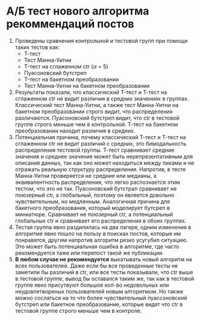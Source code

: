 # А/Б тест нового алгоритма рекоммендаций постов
1. Проведены сравнения контрольной и тестовой групп при помощи таких тестов как:
   - Т-тест
   - Тест Манна-Уитни
   - T-тест на сглаженном ctr ($\alpha$ = 5)
   - Пуасоновский бутстреп
   - T-тест на бакетном преобразовании 
   - Тест Манна-Уитни на бакетном преобразовании
2. Результаты показали, что классический Т-тест и Т-тест на сглаженном ctr не видит различия в средних значениях в группах. Классический тест Манна-Уитни, а также тест Манна-Уитни на бакетном преобразовании строго видит, что распределения различаются. Пуасоновский бутстреп видит, что ctr в тестовой группе строго меньше чем в контрольной. Т-тест на бакетном преобразовании находит различия в средних.
3. Потенциальная причина, почему классический Т-тест и Т-тест на сглаженном ctr не видит различий с средних, это бимодальность распределения тестовой группы. Т-тест сравнивает средние значения и среднее значение может быть нерепрезентативным для описания данных, так как оно может находиться между пиками и не отражать реальную структуру распределения. Напротив, в тесте Манна-Уитни проверяется не средние или медианы, а эквивалентность распределения, что легко распознается этим тестом, что это не так. Пуасоновский бутстрап сравнивает не поюзерный ctr, а глобальный, поэтому он является довольно чувствительным, но медленным. Аналогичная причина для бакетного преобразования, который моделирует бутсреп в миниатюре. Сравнивает не поюзерный ctr, а потенциальный глобальных ctr и сравнивает его распределения в обоих группах.
4. Тестая группа явно раздилилась на два лагеря, одним изменения в алгоритме явно пошло на пользу в поисках постов, которые им понравятся, другим напротив алгоритм резко усугубил ситуацию. Это может быть потенциальная ошибка в алгоритме, где часто рекомендуется таже или перепост такой же публикации. 
5. **В любом случае не рекомендуется** выкатывать новый алгоритм на всех пользователей. Даже если бы все проведенные тесты не заметили бы различий в ctr, или все тесты показывали, что ctr выше в тестовой группе, вывод бы оставался таким же, так как в тестовой группе явно присутвуют большое кол-во недовольных или неудовлетвореных пользователей новым алгоритмом. Но также можно сослаться на то что более чувствительный пуассоновский бутстреп или бакетное преобразование, которые видят что ctr в тестовой группе строго меньше чем в контроле. 

